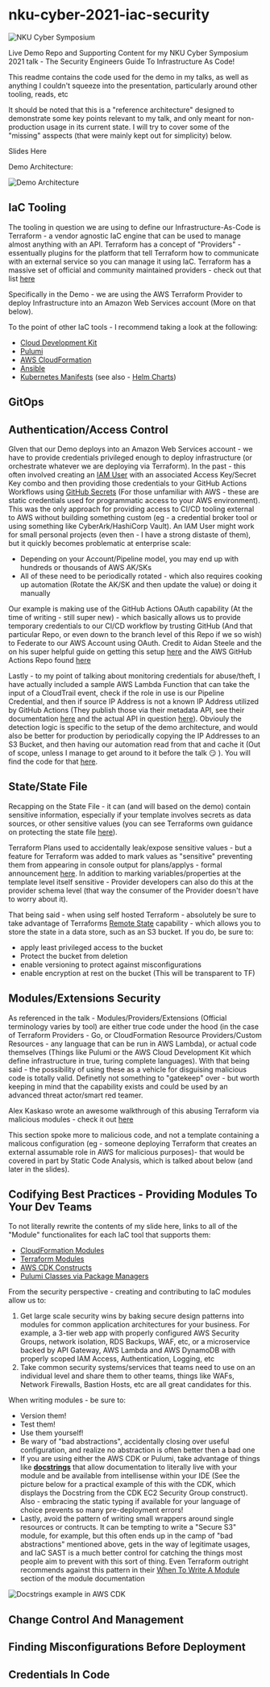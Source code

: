 # nku-cyber-2021-iac-security
![NKU Cyber Symposium](docs/nkucyber.jpg)

Live Demo Repo and Supporting Content for my NKU Cyber Symposium 2021 talk - The Security Engineers Guide To Infrastructure As Code!

This readme contains the code used for the demo in my talks, as well as anything I couldn't squeeze into the presentation, particularly around other tooling, reads, etc 

It should be noted that this is a "reference architecture" designed to demonstrate some key points relevant to my talk, and only meant for non-production usage in its current state. I will try to cover some of the "missing" asspects (that were mainly kept out for simplicity) below.

Slides Here

Demo Architecture:

![Demo Architecture](docs/labarch_diagram.jpg)

## IaC Tooling

The tooling in question we are using to define our Infrastructure-As-Code is Terraform - a vendor agnostic IaC engine that can be used to manage almost anything with an API. Terraform has a concept of "Providers" - essentually plugins for the platform that tell Terraform how to communicate with an external service so you can manage it using IaC. Terraform has a massive set of official and community maintained providers - check out that list [here](https://registry.terraform.io/browse/providers)

Specifically in the Demo - we are using the AWS Terraform Provider to deploy Infrastructure into an Amazon Web Services account (More on that below).

To the point of other IaC tools - I recommend taking a look at the following:

- [Cloud Development Kit](https://aws.amazon.com/cdk/) 
- [Pulumi](https://www.pulumi.com)
- [AWS CloudFormation](https://aws.amazon.com/cloudformation/)
- [Ansible](https://github.com/ansible/ansible)
- [Kubernetes Manifests](https://kubernetes.io/docs/concepts/cluster-administration/manage-deployment/) (see also - [Helm Charts](https://artifacthub.io))

## GitOps

## Authentication/Access Control

GIven that our Demo deploys into an Amazon Web Services account - we have to provide credentials privileged enough to deploy infrastructure (or orchestrate whatever we are deploying via Terraform). In the past - this often involved creating an [IAM User](https://docs.aws.amazon.com/IAM/latest/UserGuide/id_users.html) with an associated Access Key/Secret Key combo and then providing those credentials to your GitHub Actions Workflows using [GitHub Secrets](https://docs.github.com/en/actions/security-guides/encrypted-secrets) (For those unfamiliar with AWS - these are static credentials used for programmatic access to your AWS environment). This was the only approach for providing access to CI/CD tooling external to AWS without building something custom (eg - a credential broker tool or using something like CyberArk/HashiCorp Vault). An IAM User might work for small personal projects (even then - I have a strong distaste of them), but it quickly becomes problematic at enterprise scale:
- Depending on your Account/Pipeline model, you may end up with hundreds or thousands of AWS AK/SKs
- All of these need to be periodically rotated - which also requires cooking up automation (Rotate the AK/SK and then update the value) or doing it manually

Our example is making use of the GitHub Actions OAuth capability (At the time of writing - still super new) - which basically allows us to provide temporary credentials to our CI/CD workflow by trusting GitHub (And that particular Repo, or even down to the branch level of this Repo if we so wish) to Federate to our AWS Account using OAuth. Credit to Aidan Steele and the on his super helpful guide on getting this setup [here](https://awsteele.com/blog/2021/09/15/aws-federation-comes-to-github-actions.html) and the AWS GitHub Actions Repo found [here](https://github.com/aws-actions/configure-aws-credentials)

Lastly - to my point of talking about monitoring credentials for abuse/theft, I have actually included a sample AWS Lambda Function that can take the input of a CloudTrail event, check if the role in use is our Pipeline Credential, and then if source IP Address is not a known IP Address utilized by GitHub Actions (They publish those via their metadata API, see their documentation [here](https://docs.github.com/en/actions/using-github-hosted-runners/about-github-hosted-runners) and the actual API in question [here](https://docs.github.com/en/rest/reference/meta)). Obviouly the detection logic is specific to the setup of the demo architecture, and would also be better for production by periodically copying the IP Addresses to an S3 Bucket, and then having our automation read from that and cache it (Out of scope, unless I manage to get around to it before the talk :smirk: ). You will find the code for that [here](). 

## State/State File

Recapping on the State File - it can (and will based on the demo) contain sensitive information, especially if your template involves secrets as data sources, or other sensitive values (you can see Terraforms own guidance on protecting the state file [here](https://www.terraform.io/docs/language/state/sensitive-data.html)).

Terraform Plans used to accidentally leak/expose sensitive values - but a feature for Terraform was added to mark values as "sensitive" preventing them from appearing in console output for plans/applys - formal announcement [here](https://www.hashicorp.com/blog/terraform-0-14-adds-the-ability-to-redact-sensitive-values-in-console-output). In addition to marking variables/properties at the template level itself sensitive - Provider developers can also do this at the provider schema level (that way the consumer of the Provider doesn't have to worry about it).

That being said - when using self hosted Terraform - absolutely be sure to take advantage of Terraforms [Remote State](https://www.terraform.io/docs/language/state/remote.html) capability - which allows you to store the state in a data store, such as an S3 bucket. If you do, be sure to:
 - apply least privileged access to the bucket
 - Protect the bucket from deletion
 - enable versioning to protect against misconfigurations
 - enable encryption at rest on the bucket (This will be transparent to TF)

## Modules/Extensions Security

As referenced in the talk - Modules/Providers/Extensions (Official terminology varies by tool) are either true code under the hood (in the case of Terraform Providers - Go, or CloudFormation Resource Providers/Custom Resources - any language that can be run in AWS Lambda), or actual code themselves (Things like Pulumi or the AWS Cloud Development Kit which define infrastructure in true, turing complete languages). With that being said - the possibility of using these as a vehicle for disguising malicious code is totally valid. Definetly not something to "gatekeep" over - but worth keeping in mind that the capability exists and could be used by an advanced threat actor/smart red teamer.

Alex Kaskaso wrote an awesome walkthrough of this abusing Terraform via malicious modules - check it out [here](https://alex.kaskaso.li/post/terraform-plan-rce)

This section spoke more to malicious code, and not a template containing a malicous configuration (eg - someone deploying Terraform that creates an external assumable role in AWS for malicious purposes)- that would be covered in part by Static Code Analysis, which is talked about below (and later in the slides).

## Codifying Best Practices - Providing Modules To Your Dev Teams

To not literally rewrite the contents of my slide here, links to all of the "Module" functionalites for each IaC tool that supports them:
 - [CloudFormation Modules](https://docs.aws.amazon.com/AWSCloudFormation/latest/UserGuide/modules.html)
 - [Terraform Modules](https://www.terraform.io/docs/language/modules/develop/index.html)
 - [AWS CDK Constructs](https://docs.aws.amazon.com/cdk/latest/guide/constructs.html)
 - [Pulumi Classes via Package Managers](https://www.pulumi.com/blog/creating-and-reusing-cloud-components-using-package-managers/)

 From the security perspective - creating and contributing to IaC modules allow us to:
  1. Get large scale security wins by baking secure design patterns into modules for common application architectures for your business. For example, a 3-tier web app with properly configured AWS Security Groups, network isolation, RDS Backups, WAF, etc, or a microservice backed by API Gateway, AWS Lambda and AWS DynamoDB with properly scoped IAM Access, Authentication, Logging, etc
  2. Take common security systems/services that teams need to use on an individual level and share them to other teams, things like WAFs, Network Firewalls, Bastion Hosts, etc are all great candidates for this.

  When writing modules - be sure to:
  - Version them!
  - Test them!
  - Use them yourself!
  - Be wary of "bad abstractions", accidentally closing over useful configuration, and realize no abstraction is often better then a bad one
  - If you are using either the AWS CDK or Pulumi, take advantage of things like **[docstrings](https://www.programiz.com/python-programming/docstrings)** that allow documentation to literally live with your module and be available from intellisense within your IDE (See the picture below for a practical example of this with the CDK, which displays the Docstring from the CDK EC2 Security Group construct). Also - embracing the static typing if available for your language of choice prevents so many pre-deployment errors!
  - Lastly, avoid the pattern of writing small wrappers around single resources or contructs. It can be tempting to write a "Secure S3" module, for example, but this often ends up in the camp of "bad abstractions" mentioned above, gets in the way of legitimate usages, and IaC SAST is a much better control for catching the things most people aim to prevent with this sort of thing. Even Terraform outright recommends against this pattern in their [When To Write A Module](https://www.terraform.io/docs/language/modules/develop/index.html#when-to-write-a-module) section of the module documentation

![Docstrings example in AWS CDK](docs/cdk-docstrings.png)

## Change Control And Management

## Finding Misconfigurations Before Deployment

## Credentials In Code